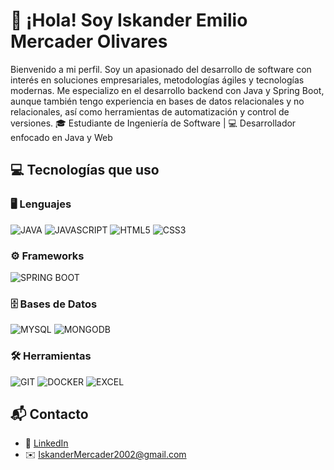 # 👋 ¡Hola! Soy Iskander Emilio Mercader Olivares

Bienvenido a mi perfil. Soy un apasionado del desarrollo de software con interés en soluciones empresariales, metodologías ágiles y tecnologías modernas. Me especializo en el desarrollo backend con Java y Spring Boot, aunque también tengo experiencia en bases de datos relacionales y no relacionales, así como herramientas de automatización y control de versiones.
🎓 Estudiante de Ingeniería de Software | 💻 Desarrollador enfocado en Java y Web

## 💻 Tecnologías que uso

### 🖥️ Lenguajes
![JAVA](https://img.shields.io/badge/JAVA-ED8B00?style=for-the-badge&logo=openjdk&logoColor=white) 
![JAVASCRIPT](https://img.shields.io/badge/JAVASCRIPT-F7DF1E?style=for-the-badge&logo=javascript&logoColor=black) 
![HTML5](https://img.shields.io/badge/HTML5-E34F26?style=for-the-badge&logo=html5&logoColor=white) 
![CSS3](https://img.shields.io/badge/CSS3-1572B6?style=for-the-badge&logo=css3&logoColor=white)

### ⚙️ Frameworks
![SPRING BOOT](https://img.shields.io/badge/SPRING%20BOOT-6DB33F?style=for-the-badge&logo=spring-boot&logoColor=white)

### 🗄️ Bases de Datos
![MYSQL](https://img.shields.io/badge/MYSQL-4479A1?style=for-the-badge&logo=mysql&logoColor=white)
![MONGODB](https://img.shields.io/badge/MONGODB-47A248?style=for-the-badge&logo=mongodb&logoColor=white)

### 🛠️ Herramientas
![GIT](https://img.shields.io/badge/GIT-F05032?style=for-the-badge&logo=git&logoColor=white)
![DOCKER](https://img.shields.io/badge/DOCKER-2496ED?style=for-the-badge&logo=docker&logoColor=white)
![EXCEL](https://img.shields.io/badge/EXCEL-217346?style=for-the-badge&logo=microsoft-excel&logoColor=white)

## 📬 Contacto

- 💼 [LinkedIn](https://www.linkedin.com/in/iskander-emilio-mercader-olivares-870971267/)
- ✉️ IskanderMercader2002@gmail.com


